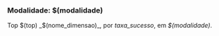 ### Modalidade: $(modalidade)

<!--Taxa de Sucesso-->
Top $(top) _$(nome_dimensao)_, por _taxa_sucesso_, em _$(modalidade)_.
